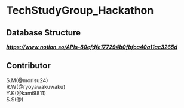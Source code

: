# TechStudyGroup_Hackathon

## Database Structure
***https://www.notion.so/APIs-80efdfe177294b0fbfca40a11ac3265d***

## Contributor  
S.M(@morisu24)  
R.W(@ryoyawakuwaku)  
Y.K(@kami9811)  
S.S(@)  
